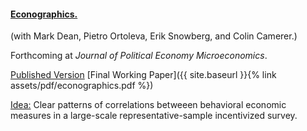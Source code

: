 ---
---

#### [Econographics.](https://www.journals.uchicago.edu/doi/full/10.1086/723044)

(with Mark Dean, Pietro Ortoleva, Erik Snowberg, and Colin Camerer.)

Forthcoming at _Journal of Political Economy Microeconomics_.

[Published Version](https://www.journals.uchicago.edu/doi/full/10.1086/723044)
[Final Working Paper]({{ site.baseurl }}{% link assets/pdf/econographics.pdf %})


<ins>Idea:</ins> Clear patterns of correlations betweeen behavioral economic measures in a large-scale representative-sample incentivized survey. 
